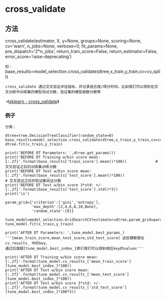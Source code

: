 # cross_validate

## 方法

cross_validate(estimator, X, y=None, groups=None, scoring=None, cv=’warn’, n_jobs=None, verbose=0, fit_params=None, pre_dispatch=‘2*n_jobs’, return_train_score=False, return_estimator=False, error_score=’raise-deprecating’)



`如：` base_results=model_selection.cross_validate(dtree,x_train,y_train,cv=cv_split)

`cross_validate 通过交叉验证评估指标，并记录适合度/得分时间。比如我们可以得到在交叉训练中训练集的模型测试分数，验证集的模型册数分数等`


-《[sklearn - cross_validate](https://scikit-learn.org/stable/modules/generated/sklearn.model_selection.cross_validate.html)》

### 例子 

`分类：`

    dtree=tree.DecisionTreeClassifier(random_state=0)
    base_results=model_selection.cross_validate(dtree,x_train,y_train,cv=cv_split)
    dtree.fit(x_train,y_train)

    print('BEFORE DT Parameters: ',dtree.get_params())
    print('BEFORE DT Training w/bin score mean: {:.2f}'.format(base_results['train_score'].mean()*100))             # 交叉验证之后的训练集训练分数
    print('BEFORE DT Test w/bin score mean: {:.2f}'.format(base_results['test_score'].mean()*100))                  # 交叉验证之后的验证集验证分数
    print('BEFORE DT Test w/bin score 3*std: +/- {:.2f}'.format(base_results['test_score'].std()*3))
    print('\n')

    param_grid={'criterion':['gini','entropy'],
                'max_depth':[2,4,6,8,10,None],
                'random_state':[0]}

    tune_model=model_selection.GridSearchCV(estimator=dtree,param_grid=param_grid,scoring='roc_auc',cv=cv_split)
    tune_model.fit(x_train,y_train)

    print('AFTER DT Parameters: ',tune_model.best_params_)
    '''[mean_train_score,mean_test_score,std_test_score] 这些键都是在 cv_results_ 中的key，
    通过后面跟[tune_model.best_index_]索引我们可以得到相应key的values'''

    print('AFTER DT Training w/bin score mean: {:.2f}'.format(tune_model.cv_results_['mean_train_score'][tune_model.best_index_]*100))
    print('AFTER DT Test w/bin score mean: {:.2f}'.format(tune_model.cv_results_['mean_test_score'][tune_model.best_index_]*100))
    print('AFTER DT Test w/bin score 3*std: +/- {:.2f}'.format(tune_model.cv_results_['std_test_score'][tune_model.best_index_]*100*3))



